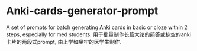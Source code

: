 # Anki-cards-generator-prompt
A set of prompts for batch generating Anki cards in basic or cloze within 2 steps, especially for med students.
用于批量制作长篇大论的简答或挖空的anki卡片的两段式prompt, 由上学如坐牢的医学生制作.
